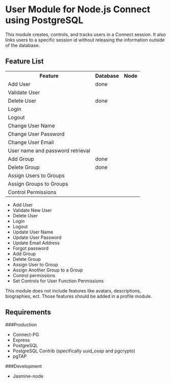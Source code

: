 # User Module for Node.js Connect using PostgreSQL

This module creates, controls, and tracks users in a Connect
session.  It also links users to a specific session id without
releasing the information outside of the database.  

## Feature List

<table>
	<tr>
		<th>Feature</th>
		<th>Database</th>
		<th>Node</th>
	</tr>
	<tr>
		<td>Add User</td>
		<td>done</td>
	</tr>
	<tr>
		<td>Validate User</td>
	</tr>
	<tr>
		<td>Delete User</td>
		<td>done</td>
	</tr>
	<tr>
		<td>Login</td>
	</tr>
	<tr>
		<td>Logout</td>
	</tr>
	<tr>
		<td>Change User Name</td>
	</tr>
	<tr>
		<td>Change User Password</td>
	</tr>
	<tr> 
		<td>Change User Email</td>
	</tr>
	<tr>
		<td>User name and password retrieval</td>
	</tr>
	<tr>
		<td>Add Group</td>
		<td>done</td>
	</tr>
	<tr>
		<td>Delete Group</td>
		<td>done</td>
	</tr>
	<tr>
		<td>Assign Users to Groups</td>
	</tr>
	<tr>
		<td>Assign Groups to Groups</td>
	</tr>
	<tr>
		<td>Control Permissions</td>
	</tr>
</table>

* Add User
* Validate New User
* Delete User
* Login
* Logout
* Update User Name
* Update User Password
* Update Email Address
* Forgot password
* Add Group
* Delete Group
* Assign User to Group
* Assign Another Group to a Group
* Control permissions
* Set Controls for User Function Permissions

This module does not include features like avatars, descriptions, 
biographies, ect.  Those features should be added in a profile module.  

## Requirements
###Production
* Connect-PG
* Express
* PostgreSQL
* PostgreSQL Contrib (specifically uuid_ossp and pgcrypto)
* pgTAP

###Development
* Jasmine-node
